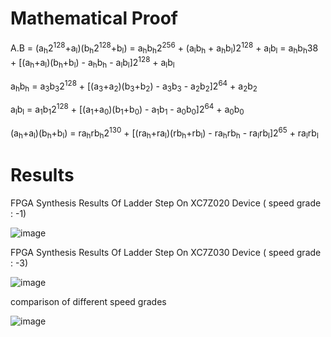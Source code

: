 # Mathematical Proof
A.B = (a<sub>h</sub>2<sup>128</sup>+a<sub>l</sub>)(b<sub>h</sub>2<sup>128</sup>+b<sub>l</sub>) = a<sub>h</sub>b<sub>h</sub>2<sup>256</sup> + (a<sub>l</sub>b<sub>h</sub> + a<sub>h</sub>b<sub>l</sub>)2<sup>128</sup> + a<sub>l</sub>b<sub>l</sub> = a<sub>h</sub>b<sub>h</sub>38 + [(a<sub>h</sub>+a<sub>l</sub>)(b<sub>h</sub>+b<sub>l</sub>) - a<sub>h</sub>b<sub>h</sub> - a<sub>l</sub>b<sub>l</sub>]2<sup>128</sup> + a<sub>l</sub>b<sub>l</sub> <br>

a<sub>h</sub>b<sub>h</sub> = a<sub>3</sub>b<sub>3</sub>2<sup>128</sup> + [(a<sub>3</sub>+a<sub>2</sub>)(b<sub>3</sub>+b<sub>2</sub>) - a<sub>3</sub>b<sub>3</sub> - a<sub>2</sub>b<sub>2</sub>]2<sup>64</sup> + a<sub>2</sub>b<sub>2</sub> <br>

a<sub>l</sub>b<sub>l</sub> = a<sub>1</sub>b<sub>1</sub>2<sup>128</sup> + [(a<sub>1</sub>+a<sub>0</sub>)(b<sub>1</sub>+b<sub>0</sub>) - a<sub>1</sub>b<sub>1</sub> - a<sub>0</sub>b<sub>0</sub>]2<sup>64</sup> + a<sub>0</sub>b<sub>0</sub> <br>

(a<sub>h</sub>+a<sub>l</sub>)(b<sub>h</sub>+b<sub>l</sub>) = ra<sub>h</sub>rb<sub>h</sub>2<sup>130</sup> + [(ra<sub>h</sub>+ra<sub>l</sub>)(rb<sub>h</sub>+rb<sub>l</sub>) - ra<sub>h</sub>rb<sub>h</sub> - ra<sub>l</sub>rb<sub>l</sub>]2<sup>65</sup> + ra<sub>l</sub>rb<sub>l</sub> <br>


# Results

FPGA Synthesis Results Of Ladder Step On  XC7Z020 Device ( speed grade : -1)

![image](https://github.com/user-attachments/assets/dc69d3e9-7d7f-425e-9b0d-5bbc08147174)

FPGA Synthesis Results Of Ladder Step On  XC7Z030 Device ( speed grade : -3)

![image](https://github.com/user-attachments/assets/4cafa900-6fd8-4814-bc8e-4dee99f4eaab)

comparison of different speed grades

![image](https://github.com/user-attachments/assets/d2d3995f-0d8b-485a-a981-43b71fd76546)
